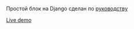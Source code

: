 Простой блок на Django
сделан по [руководству](https://tutorial.djangogirls.org/ru/)

[Live demo](https://ipozvezd.pythonanywhere.com/)